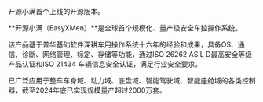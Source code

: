 开源小满首个上线的开源版本。

**开源小满（EasyXMen）**是全球首个规模化、量产级安全车控操作系统。

该产品基于普华基础软件深耕车用操作系统十六年的经验和成果，具备OS、通信、诊断、网络管理、标定、存储等功能，通过ISO 26262 ASIL D最高安全等级产品认证和ISO 21434 车辆信息安全认证，满足行业安全要求。

已广泛应用于整车车身域、动力域、底盘域、智能驾驶域、智能座舱域的各类控制器，截至2024年底已实现规模量产超过2000万套。
